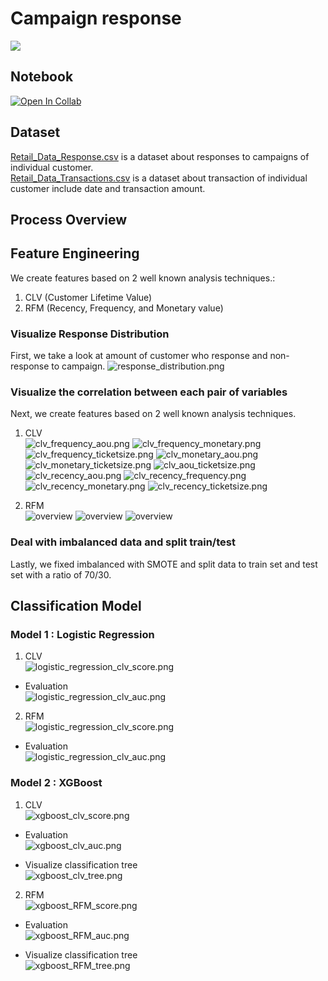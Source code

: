 # Campaign response
[![](https://img.shields.io/badge/-Python-yellow)](https://www.python.org/)

## Notebook
[![Open In Collab](https://colab.research.google.com/assets/colab-badge.svg)](https://colab.research.google.com/github/NittyNice/BADS7105-CRM-Analytics/blob/main/Assignment-4_Campaign%20response/Campaign_response_model.ipynb) 

## Dataset
[Retail_Data_Response.csv](https://github.com/NittyNice/BADS7105-CRM-Analytics/blob/main/data/Retail_Data_Response.csv) is a dataset about responses to campaigns of individual customer.  
[Retail_Data_Transactions.csv](https://github.com/NittyNice/BADS7105-CRM-Analytics/blob/main/data/Retail_Data_Transactions.csv) is a dataset about transaction of individual customer include date and transaction amount.

## Process Overview

## Feature Engineering
We create features based on 2 well known analysis techniques.:
1) CLV (Customer Lifetime Value)
2) RFM (Recency, Frequency, and Monetary value)

### Visualize Response Distribution
First, we take a look at amount of customer who response and non-response to campaign.
![response_distribution.png](./img/response_distribution.png)

### Visualize the correlation between each pair of variables
Next, we create features based on 2 well known analysis techniques.
1) CLV  
![clv_frequency_aou.png](./img/clv_frequency_aou.png) ![clv_frequency_monetary.png](./img/clv_frequency_monetary.png) 
![clv_frequency_ticketsize.png](./img/clv_frequency_ticketsize.png) ![clv_monetary_aou.png](./img/clv_monetary_aou.png) 
![clv_monetary_ticketsize.png](./img/clv_monetary_ticketsize.png) ![clv_aou_ticketsize.png](./img/clv_aou_ticketsize.png) 
![clv_recency_aou.png](./img/clv_recency_aou.png) ![clv_recency_frequency.png](./img/clv_recency_frequency.png) 
![clv_recency_monetary.png](./img/clv_recency_monetary.png) ![clv_recency_ticketsize.png](./img/clv_recency_ticketsize.png)

1) RFM  
![overview](./img/rfm_frequency_monetary.png) ![overview](./img/rfm_recency_frequency.png) 
![overview](./img/rfm_recency_monetary.png)

### Deal with imbalanced data and split train/test
Lastly, we fixed imbalanced with SMOTE and split data to train set and test set with a ratio of 70/30.

## Classification Model
### Model 1 : Logistic Regression
1) CLV  
![logistic_regression_clv_score.png](./img/logistic_regression_clv_score.png)

- Evaluation  
![logistic_regression_clv_auc.png](./img/logistic_regression_clv_auc.png)

2) RFM  
![logistic_regression_clv_score.png](./img/logistic_regression_RFM_score.png)

- Evaluation  
![logistic_regression_clv_auc.png](./img/logistic_regression_RFM_auc.png)

### Model 2 : XGBoost
1) CLV  
![xgboost_clv_score.png](./img/xgboost_clv_score.png)

- Evaluation  
![xgboost_clv_auc.png](./img/xgboost_clv_auc.png)

- Visualize classification tree  
![xgboost_clv_tree.png](./img/xgboost_clv_tree.png)

2) RFM  
![xgboost_RFM_score.png](./img/xgboost_RFM_score.png)

- Evaluation  
![xgboost_RFM_auc.png](./img/xgboost_RFM_auc.png)

- Visualize classification tree  
![xgboost_RFM_tree.png](./img/xgboost_RFM_tree.png)

